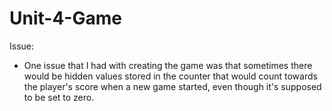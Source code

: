 # Unit-4-Game

Issue: 
  - One issue that I had with creating the game was that sometimes there would be hidden values stored in the counter 
  that would count towards the player's score when a new game started, even though it's supposed to be set to zero. 
